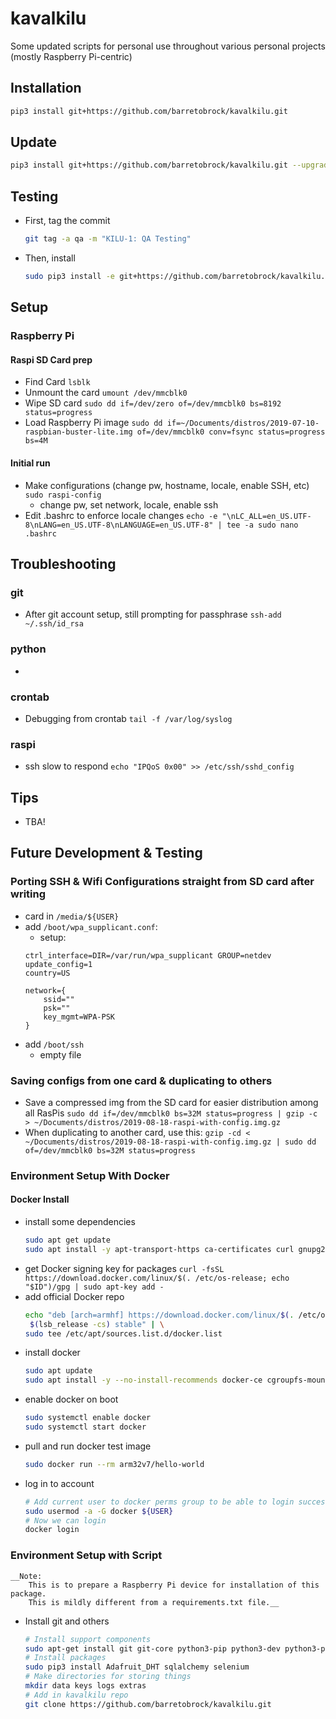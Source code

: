 # kavalkilu
Some updated scripts for personal use throughout various personal projects (mostly Raspberry Pi-centric)

## Installation
```bash
pip3 install git+https://github.com/barretobrock/kavalkilu.git  
```

## Update
```bash
pip3 install git+https://github.com/barretobrock/kavalkilu.git --upgrade
```

## Testing
 - First, tag the commit
    ```bash
    git tag -a qa -m "KILU-1: QA Testing"
    ```
 - Then, install
    ```bash
    sudo pip3 install -e git+https://github.com/barretobrock/kavalkilu.git@qa#egg=kavalkilu_qa
    ```

## Setup
### Raspberry Pi
#### Raspi SD Card prep
 - Find Card 
    `lsblk`
 - Unmount the card
    `umount /dev/mmcblk0`
 - Wipe SD card
    `sudo dd if=/dev/zero of=/dev/mmcblk0 bs=8192 status=progress`
 - Load Raspberry Pi image
    `sudo dd if=~/Documents/distros/2019-07-10-raspbian-buster-lite.img of=/dev/mmcblk0 conv=fsync status=progress bs=4M`
#### Initial run
 - Make configurations (change pw, hostname, locale, enable SSH, etc)
    `sudo raspi-config`
    - change pw, set network, locale, enable ssh
 - Edit .bashrc to enforce locale changes
    `echo -e "\nLC_ALL=en_US.UTF-8\nLANG=en_US.UTF-8\nLANGUAGE=en_US.UTF-8" | tee -a sudo nano .bashrc`

## Troubleshooting
### git
 - After git account setup, still prompting for passphrase
    `ssh-add ~/.ssh/id_rsa`
### python
 - 
### crontab
 - Debugging from crontab
    `tail -f /var/log/syslog`
### raspi
 - ssh slow to respond
    `echo "IPQoS 0x00" >> /etc/ssh/sshd_config`

## Tips
 - TBA!

## Future Development & Testing
### Porting SSH & Wifi Configurations straight from SD card after writing
 - card in `/media/${USER}`
 - add `/boot/wpa_supplicant.conf`:
    - setup:
    ```
    ctrl_interface=DIR=/var/run/wpa_supplicant GROUP=netdev
    update_config=1
    country=US
    
    network={
        ssid=""
        psk=""
        key_mgmt=WPA-PSK
    }
    ```
 - add `/boot/ssh`
     - empty file    
### Saving configs from one card & duplicating to others
 - Save a compressed img from the SD card for easier distribution among all RasPis
    `sudo dd if=/dev/mmcblk0 bs=32M status=progress | gzip -c > ~/Documents/distros/2019-08-18-raspi-with-config.img.gz`
 - When duplicating to another card, use this:
    `gzip -cd < ~/Documents/distros/2019-08-18-raspi-with-config.img.gz | sudo dd of=/dev/mmcblk0 bs=32M status=progress`
 
### Environment Setup With Docker
#### Docker Install
 - install some dependencies
    ```bash
    sudo apt get update
    sudo apt install -y apt-transport-https ca-certificates curl gnupg2 software-properties-common
    ```
 - get Docker signing key for packages
    `curl -fsSL https://download.docker.com/linux/$(. /etc/os-release; echo "$ID")/gpg | sudo apt-key add -`
 - add official Docker repo
    ```bash
    echo "deb [arch=armhf] https://download.docker.com/linux/$(. /etc/os-release; echo "$ID") \
     $(lsb_release -cs) stable" | \
    sudo tee /etc/apt/sources.list.d/docker.list
    ```
 - install docker
    ```bash
    sudo apt update
    sudo apt install -y --no-install-recommends docker-ce cgroupfs-mount
    ```
 - enable docker on boot
    ```bash
    sudo systemctl enable docker
    sudo systemctl start docker
    ```
 - pull and run docker test image
    ```bash
    sudo docker run --rm arm32v7/hello-world
    ```
 - log in to account
    ```bash
    # Add current user to docker perms group to be able to login successfully
    sudo usermod -a -G docker ${USER}
    # Now we can login
    docker login
    ```

### Environment Setup with Script
    __Note: 
        This is to prepare a Raspberry Pi device for installation of this package. 
        This is mildly different from a requirements.txt file.__ 

 - Install git and others
    ```bash
    # Install support components
    sudo apt-get install git git-core python3-pip python3-dev python3-pandas python3-mysqldb python3-rpi.gpio
    # Install packages
    sudo pip3 install Adafruit_DHT sqlalchemy selenium
    # Make directories for storing things
    mkdir data keys logs extras
    # Add in kavalkilu repo
    git clone https://github.com/barretobrock/kavalkilu.git
    ```


